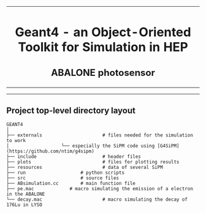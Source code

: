 <table align="center"><tr><td align="center" width="9999">

# Geant4 - an Object-Oriented Toolkit for Simulation in HEP
## ABALONE photosensor

</td></tr></table>

----------------------------------------------------------------------------------------------------------------------------------------------------------------

## Project top-level directory layout

    GEANT4
    │  
    ├── externals                      # files needed for the simulation to work 
    │					└── especially the SiPM code using [G4SiPM](https://github.com/ntim/g4sipm)
    ├── include                        # header files
    ├── plots                          # files for plotting results
    ├── resources                      # data of several SiPM
    ├── run			           # python scripts
    ├── src			           # source files
    ├── ABsimulation.cc		   # main function file
    ├── pe.mac			   # macro simulating the emission of a electron in the ABALONE
    └── decay.mac                      # macro simulating the decay of 176Lu in LYSO

